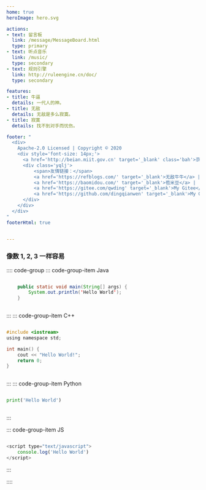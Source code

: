 ```yaml
---
home: true
heroImage: hero.svg

actions:
- text: 留言板
  link: /message/MessageBoard.html
  type: primary
- text: 听点音乐
  link: /music/
  type: secondary
- text: 规则引擎
  link: http://ruleengine.cn/doc/
  type: secondary

features:
- title: 牛逼
  details: 一代人的神。
- title: 无敌
  details: 无敌是多么寂寞。
- title: 寂寞
  details: 找不到对手而忧伤。

footer: "
  <div>
    Apache-2.0 Licensed | Copyright © 2020
    <div style='font-size: 14px;'>
      <a href='http://beian.miit.gov.cn' target='_blank' class='bah'>京ICP备2020034246号-2</a>
      <div class='yqlj'>
          <span>友情链接：</span>
          <a href='https://refblogs.com/' target='_blank'>无敌牛牛</a> |
          <a href='https://baomidou.com/' target='_blank'>苞米豆</a> |
          <a href='https://gitee.com/qwding' target='_blank'>My Gitee</a> |
          <a href='https://github.com/dingqianwen' target='_blank'>My GitHub</a>
      </div>
    </div>
  </div>
"
footerHtml: true
 

---
```



###  像数 1, 2, 3 一样容易

:::: code-group
::: code-group-item Java
```java

    public static void main(String[] args) {
        System.out.println('Hello World');
    }
    
```
:::
::: code-group-item C++
```c

#include <iostream>
using namespace std;

int main() {
	cout << "Hello World!";
	return 0;
}
    
```
:::
::: code-group-item Python
```python

print('Hello World')
    
```
:::

::: code-group-item JS
```javascript

<script type="text/javascript">
    console.log('Hello World')
</script>

```
:::

::::


<br>

<!-- <audio style="width: 340px;height: 50px;position: fixed;top: 80%;margin:0 auto;left: 0;right: 0;z-index: 9999999" 
autoplay="autoplay" type="天马座幻想" src="https://oss-xuxin.oss-cn-beijing.aliyuncs.com/blog/music/MAKE-UP%2C%E5%B1%B1%E7%94%B0%E4%BF%A1%E5%A4%AB%20-%20%E3%83%9A%E3%82%AC%E3%82%B5%E3%82%B9%E5%B9%BB%E6%83%B3.mp3"
controls="controls"></audio> -->

<script type="text/javascript">
    console.log("%c只要一步一步一步的往上爬！", "color:green;font-size:18px;font-weight:blod");
</script>

<AdsbyGoogle slot="1776130802"/>
